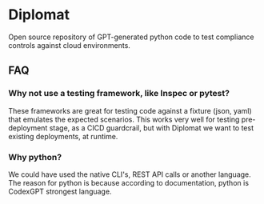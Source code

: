 # Diplomat
Open source repository of GPT-generated python code to test compliance controls against cloud environments.

## FAQ
### Why not use a testing framework, like Inspec or pytest?
These frameworks are great for testing code against a fixture (json, yaml) that emulates the expected scenarios. This works very well for testing pre-deployment stage, as a CICD guardcrail, but with Diplomat we want to test existing deployments, at runtime.

### Why python?
We could have used the native CLI's, REST API calls or another language. The reason for python is because according to documentation, python is CodexGPT strongest language.
